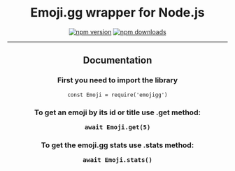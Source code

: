 <div align="center">
    <br/>
  <p>
  <h1>Emoji.gg wrapper for Node.js</h1>
  </p>
  <p>
    <a href="https://www.npmjs.com/package/emojigg"><img src="https://img.shields.io/npm/v/emojigg.svg?maxAge=3600" alt="npm version" /></a>
    <a href="https://www.npmjs.com/package/emojigg"><img src="https://img.shields.io/npm/dt/emojigg.svg?maxAge=3600" alt="npm downloads" /></a>
  </p>
  <div>
    <hr/>
    <h2>Documentation</p>
    <h3>First you need to import the library</h3>
    <pre><code class="language-js">const Emoji = require('emojigg')</code></pre>
    <h3>To get an emoji by its id or title use .get method:</p>
    <pre><code class="language-js">await Emoji.get(5)</code></pre>
    <h3>To get the emoji.gg stats use .stats method:</p>
    <pre><code class="language-js">await Emoji.stats()</code></pre>
  </div>
</div>
